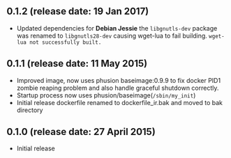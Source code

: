 ## 0.1.2 (release date: 19 Jan 2017)
 * Updated dependencies for **Debian Jessie** the `libgnutls-dev` package was renamed to `libgnutls28-dev` causing wget-lua to fail building. `wget-lua not successfully built.`

## 0.1.1 (release date: 11 May 2015)

 * Improved image, now uses phusion baseimage:0.9.9 to fix docker PID1 zombie reaping problem and also handle graceful shutdown correctly.
 * Startup process now uses phusion/baseimage(`/sbin/my_init`) 
 * Initial release dockerfile renamed to dockerfile_ir.bak and moved to bak directory
 
## 0.1.0 (release date: 27 April 2015)

 * Initial release
